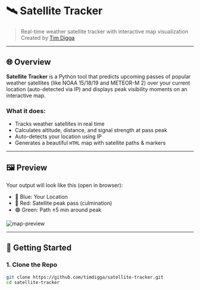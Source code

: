 # 🛰️ Satellite Tracker

> Real-time weather satellite tracker with interactive map visualization  
> Created by [Tim Digga](https://github.com/timdigga)

---

## 🌐 Overview

**Satellite Tracker** is a Python tool that predicts upcoming passes of popular weather satellites (like NOAA 15/18/19 and METEOR-M 2) over your current location (auto-detected via IP) and displays peak visibility moments on an interactive map.

### What it does:

- Tracks weather satellites in real time
- Calculates altitude, distance, and signal strength at pass peak
- Auto-detects your location using IP
- Generates a beautiful `HTML` map with satellite paths & markers

---

## 🖼️ Preview

Your output will look like this (open in browser):

- 📍 Blue: Your Location  
- 🔴 Red: Satellite peak pass (culmination)  
- 🟢 Green: Path ±5 min around peak  

![map-preview](https://user-images.githubusercontent.com/yourimage.png) <!-- Optional: replace with real image -->

---

## 🚀 Getting Started

### 1. Clone the Repo

```bash
git clone https://github.com/timdigga/satellite-tracker.git
cd satellite-tracker
